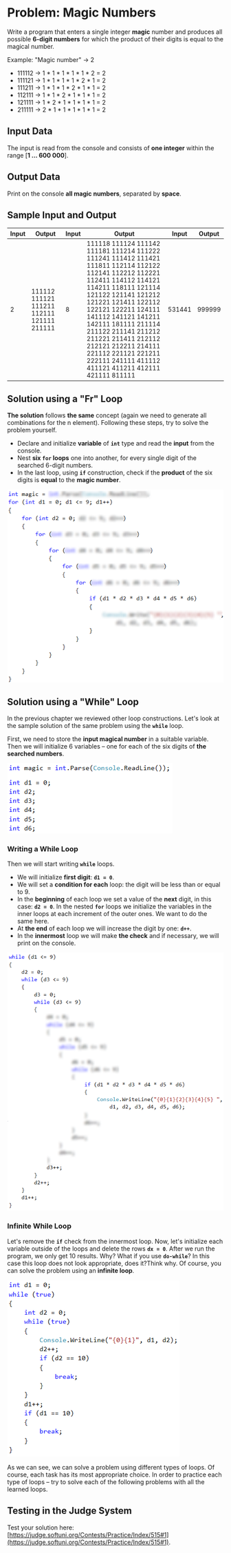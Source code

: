 # Problem: Magic Numbers

Write a program that enters a single integer **magic** number and produces all possible **6-digit numbers** for which the product of their digits is equal to the magical number.

Example: "Magic number" → 2

* 111112 → 1 \* 1 \* 1 \* 1 \* 1 \* 2 = 2
* 111121 → 1 \* 1 \* 1 \* 1 \* 2 \* 1 = 2
* 111211 → 1 \* 1 \* 1 \* 2 \* 1 \* 1 = 2
* 112111 → 1 \* 1 \* 2 \* 1 \* 1 \* 1 = 2
* 121111 → 1 \* 2 \* 1 \* 1 \* 1 \* 1 = 2
* 211111 → 2 \* 1 \* 1 \* 1 \* 1 \* 1 = 2

## Input Data

The input is read from the console and consists of **one integer** within the range \[**1 … 600 000**].

## Output Data

Print on the console **all magic numbers**, separated by **space**.

## Sample Input and Output

| Input | Output                                    | Input | Output                                                                                                                                                                                                                                                                                                                                                                                                  | Input  | Output |
| ----- | ----------------------------------------- | ----- | ------------------------------------------------------------------------------------------------------------------------------------------------------------------------------------------------------------------------------------------------------------------------------------------------------------------------------------------------------------------------------------------------------- | ------ | ------ |
| 2     | 111112 111121 111211 112111 121111 211111 | 8     | 111118 111124 111142 111181 111214 111222 111241 111412 111421 111811 112114 112122 112141 112212 112221 112411 114112 114121 114211 118111 121114 121122 121141 121212 121221 121411 122112 122121 122211 124111 141112 141121 141211 142111 181111 211114 211122 211141 211212 211221 211411 212112 212121 212211 214111 221112 221121 221211 222111 241111 411112 411121 411211 412111 421111 811111 | 531441 | 999999 |

## Solution using a "Fr" Loop

**The solution** follows **the same** concept (again we need to generate all combinations for the n element). Following these steps, try to solve the problem yourself.

* Declare and initialize **variable** of **`int`** type and read the **input** from the console.
* Nest **six `for` loops** one into another, for every single digit of the searched 6-digit numbers.
* In the last loop, using **`if`** construction, check if the **product** of the six digits is **equal** to the **magic number**.

![](../../../assets/chapter-7-exam-preparation-images/02.magic-numbers-1.png)

## Solution using a "While" Loop

In the previous chapter we reviewed other loop constructions. Let's look at the sample solution of the same problem using the **`while`** loop.

First, we need to store the **input magical number** in a suitable variable. Then we will initialize 6 variables – one for each of the six digits of **the searched numbers**.

![](../../../assets/chapter-7-exam-preparation-images/02.magic-numbers-2.png)

### Writing a While Loop

Then we will start writing **`while`** loops.

* We will initialize **first digit**: **`d1 = 0`**.
* We will set a **condition for each** loop: the digit will be less than or equal to 9.
* In the **beginning** of each loop we set a value of the **next** digit, in this case: **`d2 = 0`**. In the nested **`for`** loops we initialize the variables in the inner loops at each increment of the outer ones. We want to do the same here.
* At **the end** of each loop we will increase the digit by one: **`d++`**.
* In the **innermost** loop we will make **the check** and if necessary, we will print on the console.

![](../../../assets/chapter-7-exam-preparation-images/02.magic-numbers-3.png)

### Infinite While Loop

Let's remove the **`if`** check from the innermost loop. Now, let's initialize each variable outside of the loops and delete the rows **`dx = 0`**. After we run the program, we only get 10 results. Why? What if you use **`do-while`**? In this case this loop does not look appropriate, does it?Think why. Of course, you can solve the problem using an **infinite loop**.

![](../../../assets/chapter-7-exam-preparation-images/02.magic-numbers-4.png)

As we can see, we can solve a problem using different types of loops. Of course, each task has its most appropriate choice. In order to practice each type of loops – try to solve each of the following problems with all the learned loops.

## Testing in the Judge System

Test your solution here: [https://judge.softuni.org/Contests/Practice/Index/515#1](https://judge.softuni.org/Contests/Practice/Index/515#1).
